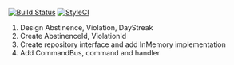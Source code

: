 [![Build Status](https://travis-ci.org/borNfreee/SimpleHabits.svg?branch=master)](https://travis-ci.org/borNfreee/SimpleHabits) [![StyleCI](https://styleci.io/repos/65413292/shield)](https://styleci.io/repos/65413292)

1. Design Abstinence, Violation, DayStreak
2. Create AbstinenceId, ViolationId
3. Create repository interface and add InMemory implementation
4. Add CommandBus, command and handler
